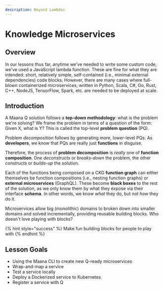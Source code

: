 ```yaml
---
description: Beyond Lambdas
---
```


# Knowledge Microservices

## Overview

In our lessons thus far, anytime we've needed to write some custom code, we've used a JavaScript lambda function.  These are fine for what they are intended: short, relatively simple, self-contained \(i.e., minimal external dependencies\) code blocks.  However, there are many cases where full-blown containerized microservices, written in Python, Scala, C\#, Go, Rust, C++, NodeJS, TensorFlow, Spark, etc. are needed to be deployed at scale.

## Introduction

A Maana Q solution follows a **top-down methodology**: what is the problem we're solving?  We frame the problem in terms of a question of the form: Given X, what is Y?  This is called the top-level **problem question** \(PQ\).

Problem _decomposition_ follows by generating more, lower-level PQs.  As **developers**, we know that PQs are really just **functions** in disguise.

Therefore, the process of **problem decomposition** is _really_ one of **function composition**.  One _deconstructs_ or _breaks-down_ the problem, the other _constructs_ or _builds-up_ the solution.

Each of the functions being composed on a CKG **function graph** can either themselves be function compositions \(i.e., nesting function graphs\) or **external** **microservices** \(GraphQL\).  These become **black boxes** to the rest of the solution, as we only know them by what they expose via their interface **schema**.  In other words, we know _what_ they do, but not _how_ they do it.

Microservices allow big \(monolithic\) domains to broken down into smaller domains and solved incrementally, providing reusable building blocks.  Who doesn't love playing with blocks?

{% hint style="success" %}
Make fun building blocks for people to play with
{% endhint %}

## Lesson Goals

* Using the Maana CLI to create new Q-ready microservices
* Wrap-and-map a service
* Test a service locally
* Deploy a Dockerized service to Kubernetes
* Register a service with Q

